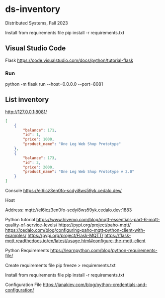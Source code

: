 # ds-inventory
Distributed Systems, Fall 2023

Install from requirements file
pip install -r requirements.txt

## Visual Studio Code
Flask
https://code.visualstudio.com/docs/python/tutorial-flask

### Run
python -m flask run --host=0.0.0.0 --port=8081

## List inventory

http://127.0.0.1:8081/


```json
[
    {
        "balance": 171,
        "id": 1,
        "price": 1000,
        "product_name": "One Leg Web Shop Prototype"
    },
    {
        "balance": 173,
        "id": 2,
        "price": 2000,
        "product_name": "One Leg Web Shop Prototype v 2.0"
    }
]
```

Console
https://el6icz3en0fo-scdyi8ws59yk.cedalo.dev/

Host

Address: mqtt://el6icz3en0fo-scdyi8ws59yk.cedalo.dev:1883

Python tutorial
https://www.hivemq.com/blog/mqtt-essentials-part-6-mqtt-quality-of-service-levels/
https://pypi.org/project/paho-mqtt/
https://cedalo.com/blog/configuring-paho-mqtt-python-client-with-examples/
https://pypi.org/project/Flask-MQTT/
https://flask-mqtt.readthedocs.io/en/latest/usage.html#configure-the-mqtt-client


Python Requirements
https://learnpython.com/blog/python-requirements-file/

Create requirements file
pip freeze > requirements.txt

Install from requirements file
pip install -r requirements.txt

Configuration File
https://janakiev.com/blog/python-credentials-and-configuration/




